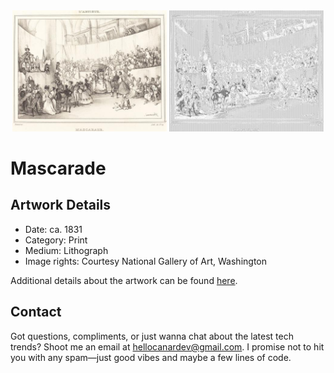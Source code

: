 <html>

<div align="center">
    <img width="49%" src="artwork.jpg" alt="artwork"/>
    <img width="49%" src="ascii_artwork.jpg" alt="artwork ASCII"/>
</div>

# Mascarade

## Artwork Details

- Date: ca. 1831
- Category: Print
- Medium: Lithograph
- Image rights: Courtesy National Gallery of Art, Washington

Additional details about the artwork can be found [here](https://www.artsy.net/artwork/paul-gavarni-mascarade).

## Contact

Got questions, compliments, or just wanna chat about the latest tech trends? Shoot me an email
at [hellocanardev@gmail.com](mailto:hellocanardev@gmail.com). I promise not to hit you with any spam—just good vibes and
maybe a few lines of code.

</html>

